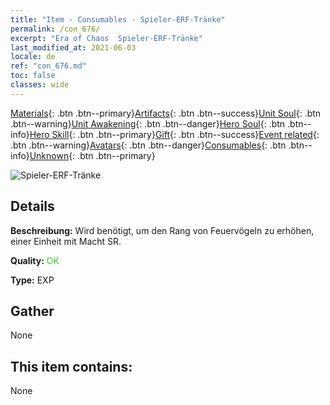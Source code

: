 ```yaml
---
title: "Item - Consumables - Spieler-ERF-Tränke"
permalink: /con_676/
excerpt: "Era of Chaos  Spieler-ERF-Tränke"
last_modified_at: 2021-06-03
locale: de
ref: "con_676.md"
toc: false
classes: wide
---
```

 [Materials](/ItemsDE/){: .btn .btn--primary}[Artifacts](/ItemsDE/Artifacts/){: .btn .btn--success}[Unit Soul](/ItemsDE/UnitSoul/){: .btn .btn--warning}[Unit Awakening](/ItemsDE/UnitAwakening/){: .btn .btn--danger}[Hero Soul](/ItemsDE/HeroSoul/){: .btn .btn--info}[Hero Skill](/ItemsDE/HeroSkill/){: .btn .btn--primary}[Gift](/ItemsDE/Gift/){: .btn .btn--success}[Event related](/ItemsDE/Events/){: .btn .btn--warning}[Avatars](/ItemsDE/Avatars/){: .btn .btn--danger}[Consumables](/ItemsDE/Consumables/){: .btn .btn--info}[Unknown](/ItemsDE/Unknown/){: .btn .btn--primary}

 ![Spieler-ERF-Tränke](/images/t/i_501.png)

## Details
 **Beschreibung:** Wird benötigt, um den Rang von Feuervögeln zu erhöhen, einer Einheit mit Macht SR.

 **Quality:** <span style="color: #32CD32">OK</span>

 **Type:** EXP

## Gather

  None

## This item contains:

  None

